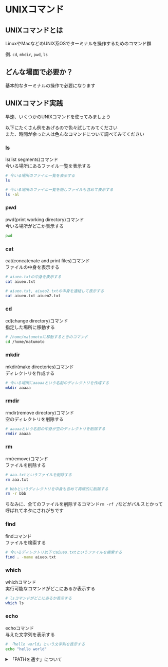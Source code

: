 # UNIXコマンド

## UNIXコマンドとは

LinuxやMacなどのUNIX系OSでターミナルを操作するためのコマンド群

例. `cd`, `mkdir`, `pwd`, `ls`

## どんな場面で必要か？

基本的なターミナルの操作で必要になります

## UNIXコマンド実践

早速、いくつかのUNIXコマンドを使ってみましょう

以下にたくさん例をあげるので色々試してみてください  
また、時間が余った人は色んなコマンドについて調べてみてください

### ls

ls(list segments)コマンド  
今いる場所にあるファイル一覧を表示する

```bash
# 今いる場所のファイル一覧を表示する
ls

# 今いる場所のファイル一覧を隠しファイルも含めて表示する
ls -al
```

### pwd

pwd(print working directory)コマンド  
今いる場所がどこか表示する

```bash
pwd
```

### cat

cat(concatenate and print files)コマンド  
ファイルの中身を表示する

```bash
# aiueo.txtの中身を表示する
cat aiueo.txt

# aiueo.txt, aiueo2.txtの中身を連結して表示する
cat aiueo.txt aiueo2.txt
```

### cd

cd(change directory)コマンド  
指定した場所に移動する

```bash
# /home/matumotoに移動するときのコマンド
cd /home/matumoto
```

### mkdir

mkdir(make directories)コマンド  
ディレクトリを作成する

```bash
# 今いる場所にaaaaaという名前のディレクトリを作成する
mkdir aaaaa
```

### rmdir

rmdir(remove directory)コマンド  
空のディレクトリを削除する

```bash
# aaaaaという名前の中身が空のディレクトリを削除する
rmdir aaaaa
```

### rm

rm(remove)コマンド  
ファイルを削除する

```bash
# aaa.txtというファイルを削除する
rm aaa.txt

# bbbというディレクトリを中身も含めて再帰的に削除する
rm -r bbb
```

ちなみに、全てのファイルを削除するコマンド`rm -rf /`などがバルスとかって呼ばれてネタにされがちです

### find

findコマンド  
ファイルを検索する

```bash
# 今いるディレクトリ以下でaiueo.txtというファイルを検索する
find . -name aiueo.txt
```

### which

whichコマンド  
実行可能なコマンドがどこにあるか表示する

```bash
# lsコマンドがどこにあるか表示する
which ls
```

### echo

echoコマンド  
与えた文字列を表示する

```bash
# 「hello world」という文字列を表示する
echo "hello world"
```

<details><summary>「PATHを通す」について</summary>

色んな記事などを見ていると「パス(PATH)を通す」という言葉がよく使われますが、どういう意味か知っていますか？  
ちなみに、自分は大学に入るまで知りませんでした  
以下の記事など読むとわかりやすいのでぜひ読んでみてください

- [PATHを通す | 「分かりそう」で「分からない」でも「分かった」気になれるIT用語辞典](https://wa3.i-3-i.info/word18471.html)

ちなみに、おそらく後々の演習でパスを通す作業が出てくるかも...?

さらにちなみに、以下のコマンドを実行するとどこにPATHが通っているか確認できます

```bash
echo $PATH
```

</details>
